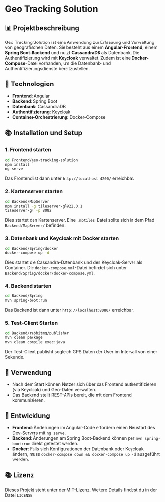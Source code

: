 # Geo Tracking Solution

## 📊 Projektbeschreibung
Geo Tracking Solution ist eine Anwendung zur Erfassung und Verwaltung von geografischen Daten. Sie besteht aus einem **Angular-Frontend**, einem **Spring Boot-Backend** und nutzt **CassandraDB** als Datenbank. Die Authentifizierung wird mit **Keycloak** verwaltet. Zudem ist eine **Docker-Compose**-Datei vorhanden, um die Datenbank- und Authentifizierungsdienste bereitzustellen.

## 🚀 Technologien
- **Frontend**: Angular
- **Backend**: Spring Boot
- **Datenbank**: CassandraDB
- **Authentifizierung**: Keycloak
- **Container-Orchestrierung**: Docker-Compose

## 📚 Installation und Setup
### 1. Frontend starten
```sh
cd Frontend/geo-tracking-solution
npm install
ng serve
```
Das Frontend ist dann unter `http://localhost:4200/` erreichbar.

### 2. Kartenserver starten
```sh
cd Backend/MapServer
npm install -g tileserver-gl@22.0.1
tileserver-gl -p 8082
```
Dies startet den Kartenserver. Eine `.mbtiles`-Datei sollte sich in dem Pfad `Backend/MapServer/` befinden.

### 3. Datenbank und Keycloak mit Docker starten
```sh
cd Backend/Spring/docker
docker-compose up -d
```
Dies startet die Cassandra-Datenbank und den Keycloak-Server als Container. Die `docker-compose.yml`-Datei befindet sich unter `Backend/Spring/docker/docker-compose.yml`.

### 4. Backend starten
```sh
cd Backend/Spring
mvn spring-boot:run
```
Das Backend ist dann unter `http://localhost:8080/` erreichbar.

### 5. Test-Client Starten
```sh
cd Backend/rabbitmq/publisher
mvn clean package
mvn clean compile exec:java
```
Der Test-Client publisht sogleich GPS Daten der User im Intervall von einer Sekunde.


## 🔎 Verwendung
- Nach dem Start können Nutzer sich über das Frontend authentifizieren (via Keycloak) und Geo-Daten verwalten.
- Das Backend stellt REST-APIs bereit, die mit dem Frontend kommunizieren.

## 🔧 Entwicklung
- **Frontend**: Änderungen im Angular-Code erfordern einen Neustart des Dev-Servers mit `ng serve`.
- **Backend**: Änderungen am Spring Boot-Backend können per `mvn spring-boot:run` direkt getestet werden.
- **Docker**: Falls sich Konfigurationen der Datenbank oder Keycloak ändern, muss `docker-compose down && docker-compose up -d` ausgeführt werden.

## 📚 Lizenz
Dieses Projekt steht unter der MIT-Lizenz. Weitere Details findest du in der Datei `LICENSE`.

